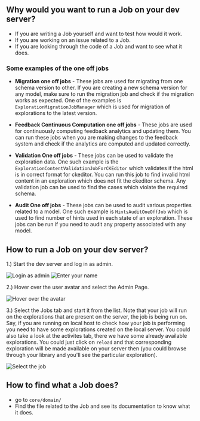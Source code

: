 ## Why would you want to run a Job on your dev server?
- If you are writing a Job yourself and want to test how would it work.
- If you are working on an issue related to a Job.
- If you are looking through the code of a Job and want to see what it does.

### Some examples of the one off jobs

* **Migration one off jobs** - These jobs are used for migrating from one schema version to other. If you are creating a new schema version for any model, make sure to run the migration job and check if the migration works as expected. One of the examples is `ExplorationMigrationJobManager` which is used for migration of explorations to the latest version.

* **Feedback Continuous Computation one off jobs** - These jobs are used for continuously computing feedback analytics and updating them. You can run these jobs when you are making changes to the feedback system and check if the analytics are computed and updated correctly.

* **Validation One off jobs** - These jobs can be used to validate the exploration data. One such example is the `ExplorationContentValidationJobForCKEditor` which validates if the html is in correct format for ckeditor. You can run this job to find invalid html content in an exploration which does not fit the ckeditor schema. Any validation job can be used to find the cases which violate the required schema.

* **Audit One off jobs** - These jobs can be used to audit various properties related to a model. One such example is `HintsAuditOneOffJob` which is used to find number of hints used in each state of an exploration. These jobs can be run if you need to audit any property associated with any model.

 
## How to run a Job on your dev server?
1.) Start the dev server and log in as admin.

![Login as admin](https://i.imgur.com/f7U0lTl.png)
![Enter your name](https://i.imgur.com/fLkBF7m.png)

2.) Hover over the user avatar and select the Admin Page.

![Hover over the avatar](https://i.imgur.com/XV43Piz.png)

3.) Select the Jobs tab and start it from the list. Note that your job will run on the explorations that are present on the server, the job is being run on. Say, if you are running on local host to check how your job is performing you need to have some explorations created on the local server. You could also take a look at the activites tab, there we have some already available explorations. You could just click on `reload` and that corresponding exploration will be made available on your server then (you could browse through your library and you'll see the particular exploration).

![Select the job](https://i.imgur.com/oj6mS6a.png)

## How to find what a Job does?
- go to `core/domain/`
- Find the file related to the Job and see its documentation to know what it does.